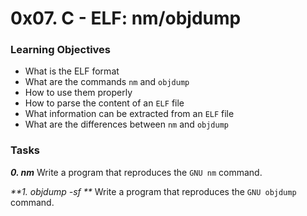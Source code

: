 # 0x07. C - ELF: nm/objdump

### Learning Objectives

- What is the ELF format
- What are the commands `nm` and `objdump`
- How to use them properly
- How to parse the content of an `ELF` file
- What information can be extracted from an `ELF` file
- What are the differences between `nm` and `objdump`

### Tasks

_**0. nm**_
Write a program that reproduces the `GNU nm` command.

_**1. objdump -sf **_
Write a program that reproduces the `GNU objdump` command.
